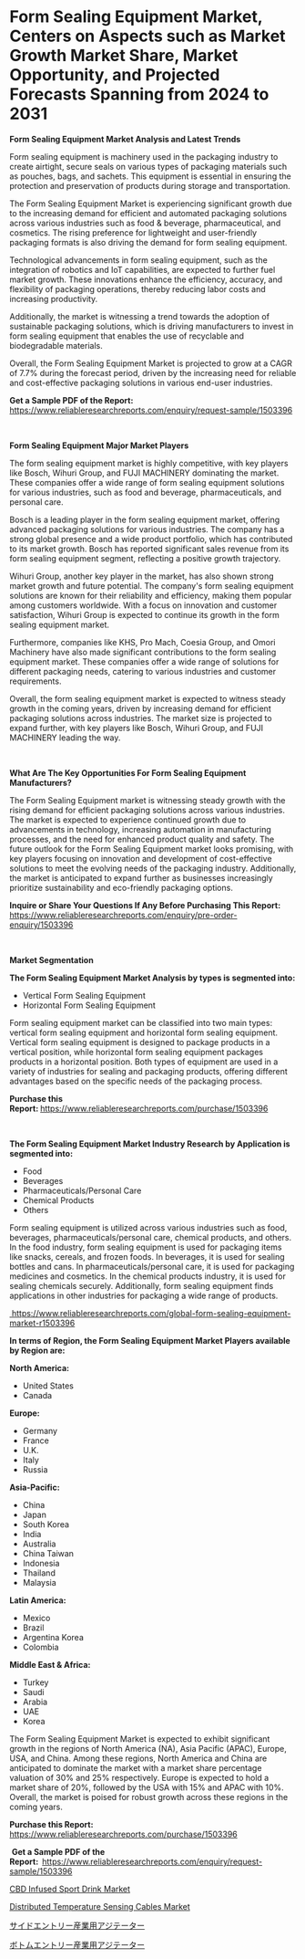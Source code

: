 <p><h1>Form Sealing Equipment Market, Centers on Aspects such as Market Growth Market Share, Market Opportunity, and Projected Forecasts Spanning from 2024 to 2031</h1></p><p><strong>Form Sealing Equipment Market Analysis and Latest Trends</strong></p>
<p><p>Form sealing equipment is machinery used in the packaging industry to create airtight, secure seals on various types of packaging materials such as pouches, bags, and sachets. This equipment is essential in ensuring the protection and preservation of products during storage and transportation.</p><p>The Form Sealing Equipment Market is experiencing significant growth due to the increasing demand for efficient and automated packaging solutions across various industries such as food & beverage, pharmaceutical, and cosmetics. The rising preference for lightweight and user-friendly packaging formats is also driving the demand for form sealing equipment.</p><p>Technological advancements in form sealing equipment, such as the integration of robotics and IoT capabilities, are expected to further fuel market growth. These innovations enhance the efficiency, accuracy, and flexibility of packaging operations, thereby reducing labor costs and increasing productivity.</p><p>Additionally, the market is witnessing a trend towards the adoption of sustainable packaging solutions, which is driving manufacturers to invest in form sealing equipment that enables the use of recyclable and biodegradable materials.</p><p>Overall, the Form Sealing Equipment Market is projected to grow at a CAGR of 7.7% during the forecast period, driven by the increasing need for reliable and cost-effective packaging solutions in various end-user industries.</p></p>
<p><strong>Get a Sample PDF of the Report:&nbsp;</strong> <a href="https://www.reliableresearchreports.com/enquiry/request-sample/1503396">https://www.reliableresearchreports.com/enquiry/request-sample/1503396</a></p>
<p>&nbsp;</p>
<p><strong>Form Sealing Equipment Major Market Players</strong></p>
<p><p>The form sealing equipment market is highly competitive, with key players like Bosch, Wihuri Group, and FUJI MACHINERY dominating the market. These companies offer a wide range of form sealing equipment solutions for various industries, such as food and beverage, pharmaceuticals, and personal care.</p><p>Bosch is a leading player in the form sealing equipment market, offering advanced packaging solutions for various industries. The company has a strong global presence and a wide product portfolio, which has contributed to its market growth. Bosch has reported significant sales revenue from its form sealing equipment segment, reflecting a positive growth trajectory.</p><p>Wihuri Group, another key player in the market, has also shown strong market growth and future potential. The company's form sealing equipment solutions are known for their reliability and efficiency, making them popular among customers worldwide. With a focus on innovation and customer satisfaction, Wihuri Group is expected to continue its growth in the form sealing equipment market.</p><p>Furthermore, companies like KHS, Pro Mach, Coesia Group, and Omori Machinery have also made significant contributions to the form sealing equipment market. These companies offer a wide range of solutions for different packaging needs, catering to various industries and customer requirements.</p><p>Overall, the form sealing equipment market is expected to witness steady growth in the coming years, driven by increasing demand for efficient packaging solutions across industries. The market size is projected to expand further, with key players like Bosch, Wihuri Group, and FUJI MACHINERY leading the way.</p></p>
<p>&nbsp;</p>
<p><strong>What Are The Key Opportunities For Form Sealing Equipment Manufacturers?</strong></p>
<p><p>The Form Sealing Equipment market is witnessing steady growth with the rising demand for efficient packaging solutions across various industries. The market is expected to experience continued growth due to advancements in technology, increasing automation in manufacturing processes, and the need for enhanced product quality and safety. The future outlook for the Form Sealing Equipment market looks promising, with key players focusing on innovation and development of cost-effective solutions to meet the evolving needs of the packaging industry. Additionally, the market is anticipated to expand further as businesses increasingly prioritize sustainability and eco-friendly packaging options.</p></p>
<p><strong>Inquire or Share Your Questions If Any Before Purchasing This Report:</strong> <a href="https://www.reliableresearchreports.com/enquiry/pre-order-enquiry/1503396">https://www.reliableresearchreports.com/enquiry/pre-order-enquiry/1503396</a></p>
<p>&nbsp;</p>
<p><strong>Market Segmentation</strong></p>
<p><strong>The Form Sealing Equipment Market Analysis by types is segmented into:</strong></p>
<p><ul><li>Vertical Form Sealing Equipment</li><li>Horizontal Form Sealing Equipment</li></ul></p>
<p><p>Form sealing equipment market can be classified into two main types: vertical form sealing equipment and horizontal form sealing equipment. Vertical form sealing equipment is designed to package products in a vertical position, while horizontal form sealing equipment packages products in a horizontal position. Both types of equipment are used in a variety of industries for sealing and packaging products, offering different advantages based on the specific needs of the packaging process.</p></p>
<p><strong>Purchase this Report:&nbsp;</strong><a href="https://www.reliableresearchreports.com/purchase/1503396">https://www.reliableresearchreports.com/purchase/1503396</a></p>
<p>&nbsp;</p>
<p><strong>The Form Sealing Equipment Market Industry Research by Application is segmented into:</strong></p>
<p><ul><li>Food</li><li>Beverages</li><li>Pharmaceuticals/Personal Care</li><li>Chemical Products</li><li>Others</li></ul></p>
<p><p>Form sealing equipment is utilized across various industries such as food, beverages, pharmaceuticals/personal care, chemical products, and others. In the food industry, form sealing equipment is used for packaging items like snacks, cereals, and frozen foods. In beverages, it is used for sealing bottles and cans. In pharmaceuticals/personal care, it is used for packaging medicines and cosmetics. In the chemical products industry, it is used for sealing chemicals securely. Additionally, form sealing equipment finds applications in other industries for packaging a wide range of products.</p></p>
<p><a href="https://www.reliableresearchreports.com/global-form-sealing-equipment-market-r1503396">&nbsp;https://www.reliableresearchreports.com/global-form-sealing-equipment-market-r1503396</a></p>
<p><strong>In terms of Region, the Form Sealing Equipment Market Players available by Region are:</strong></p>
<p>
    <p> <strong> North America: </strong>
        <ul>
            <li>United States</li>
            <li>Canada</li>
        </ul>
        </p> 
    <p> <strong> Europe: </strong>
        <ul>
            <li>Germany</li>
            <li>France</li>
            <li>U.K.</li>
            <li>Italy</li>
            <li>Russia</li>
        </ul>
        </p> 
    <p> <strong> Asia-Pacific: </strong>
        <ul>
            <li>China</li>
            <li>Japan</li>
            <li>South Korea</li>
            <li>India</li>
            <li>Australia</li>
            <li>China Taiwan</li>
            <li>Indonesia</li>
            <li>Thailand</li>
            <li>Malaysia</li>
        </ul>
        </p> 
    <p> <strong> Latin America: </strong>
        <ul>
            <li>Mexico</li>
            <li>Brazil</li>
            <li>Argentina Korea</li>
            <li>Colombia</li>
        </ul>
        </p> 
    <p> <strong> Middle East & Africa: </strong>
        <ul>
            <li>Turkey</li>
            <li>Saudi</li>
            <li>Arabia</li>
            <li>UAE</li>
            <li>Korea</li>
        </ul>
    </p>
    </p>
<p><p>The Form Sealing Equipment Market is expected to exhibit significant growth in the regions of North America (NA), Asia Pacific (APAC), Europe, USA, and China. Among these regions, North America and China are anticipated to dominate the market with a market share percentage valuation of 30% and 25% respectively. Europe is expected to hold a market share of 20%, followed by the USA with 15% and APAC with 10%. Overall, the market is poised for robust growth across these regions in the coming years.</p></p>
<p><strong>Purchase this Report: </strong><a href="https://www.reliableresearchreports.com/purchase/1503396">https://www.reliableresearchreports.com/purchase/1503396</a></p>
<p>&nbsp;<strong>Get a Sample PDF of the Report:&nbsp;&nbsp;</strong><a href="https://www.reliableresearchreports.com/enquiry/request-sample/1503396">https://www.reliableresearchreports.com/enquiry/request-sample/1503396</a></p>
<p><strong></strong></p>
<p><p><a href="https://github.com/gladysalidde/Market-Research-Report-List-1/blob/main/cbd-infused-sport-drink-market.md">CBD Infused Sport Drink Market</a></p><p><a href="https://github.com/sofayahoo2023/Market-Research-Report-List-4/blob/main/distributed-temperature-sensing-cables-market.md">Distributed Temperature Sensing Cables Market</a></p><p><a href="https://github.com/LeoraEber/Market-Research-Report-List-1/blob/main/762433294858.md">サイドエントリー産業用アジテーター</a></p><p><a href="https://github.com/xtkhtofdt934839/Market-Research-Report-List-2/blob/main/271290994859.md">ボトムエントリー産業用アジテーター</a></p></p>